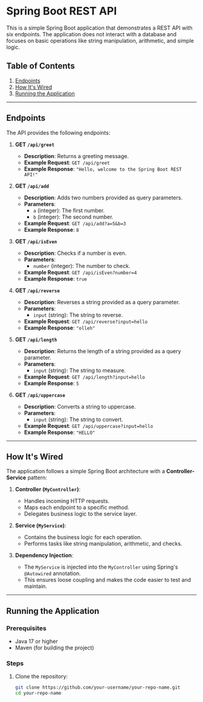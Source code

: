 # Spring Boot REST API 

This is a simple Spring Boot application that demonstrates a REST API with six endpoints. The application does not interact with a database and focuses on basic operations like string manipulation, arithmetic, and simple logic.

## Table of Contents
1. [Endpoints](#endpoints)
2. [How It's Wired](#how-its-wired)
3. [Running the Application](#running-the-application)

---

## Endpoints

The API provides the following endpoints:

1. **GET `/api/greet`**
   - **Description**: Returns a greeting message.
   - **Example Request**: `GET /api/greet`
   - **Example Response**: `"Hello, welcome to the Spring Boot REST API!"`

2. **GET `/api/add`**
   - **Description**: Adds two numbers provided as query parameters.
   - **Parameters**:
     - `a` (integer): The first number.
     - `b` (integer): The second number.
   - **Example Request**: `GET /api/add?a=5&b=3`
   - **Example Response**: `8`

3. **GET `/api/isEven`**
   - **Description**: Checks if a number is even.
   - **Parameters**:
     - `number` (integer): The number to check.
   - **Example Request**: `GET /api/isEven?number=4`
   - **Example Response**: `true`

4. **GET `/api/reverse`**
   - **Description**: Reverses a string provided as a query parameter.
   - **Parameters**:
     - `input` (string): The string to reverse.
   - **Example Request**: `GET /api/reverse?input=hello`
   - **Example Response**: `"olleh"`

5. **GET `/api/length`**
   - **Description**: Returns the length of a string provided as a query parameter.
   - **Parameters**:
     - `input` (string): The string to measure.
   - **Example Request**: `GET /api/length?input=hello`
   - **Example Response**: `5`

6. **GET `/api/uppercase`**
   - **Description**: Converts a string to uppercase.
   - **Parameters**:
     - `input` (string): The string to convert.
   - **Example Request**: `GET /api/uppercase?input=hello`
   - **Example Response**: `"HELLO"`

---

## How It's Wired

The application follows a simple Spring Boot architecture with a **Controller-Service** pattern:

1. **Controller (`MyController`)**:
   - Handles incoming HTTP requests.
   - Maps each endpoint to a specific method.
   - Delegates business logic to the service layer.

2. **Service (`MyService`)**:
   - Contains the business logic for each operation.
   - Performs tasks like string manipulation, arithmetic, and checks.

3. **Dependency Injection**:
   - The `MyService` is injected into the `MyController` using Spring's `@Autowired` annotation.
   - This ensures loose coupling and makes the code easier to test and maintain.

---

## Running the Application

### Prerequisites
- Java 17 or higher
- Maven (for building the project)

### Steps
1. Clone the repository:
   ```bash
   git clone https://github.com/your-username/your-repo-name.git
   cd your-repo-name
